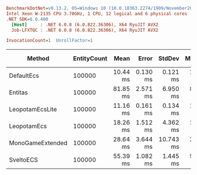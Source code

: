 ``` ini

BenchmarkDotNet=v0.13.2, OS=Windows 10 (10.0.18363.2274/1909/November2019Update/19H2)
Intel Xeon W-2135 CPU 3.70GHz, 1 CPU, 12 logical and 6 physical cores
.NET SDK=6.0.400
  [Host]     : .NET 6.0.8 (6.0.822.36306), X64 RyuJIT AVX2
  Job-LFXTQC : .NET 6.0.8 (6.0.822.36306), X64 RyuJIT AVX2

InvocationCount=1  UnrollFactor=1  

```
|           Method | EntityCount |     Mean |    Error |    StdDev |   Median | Ratio | RatioSD | CacheMisses/Op |      Gen0 |      Gen1 |      Gen2 |   Allocated | Alloc Ratio |
|----------------- |------------ |---------:|---------:|----------:|---------:|------:|--------:|---------------:|----------:|----------:|----------:|------------:|------------:|
|       DefaultEcs |      100000 | 10.44 ms | 0.130 ms |  0.121 ms | 10.44 ms |  1.00 |    0.00 |        234,701 | 2000.0000 | 2000.0000 | 2000.0000 | 15425.38 KB |       1.000 |
|          Entitas |      100000 | 81.85 ms | 2.571 ms |  6.950 ms | 81.45 ms |  7.90 |    0.79 |      3,842,294 | 9000.0000 | 4000.0000 | 1000.0000 | 56678.02 KB |       3.674 |
|  LeopotamEcsLite |      100000 | 11.16 ms | 0.161 ms |  0.134 ms | 11.14 ms |  1.07 |    0.02 |              - | 2000.0000 | 2000.0000 | 2000.0000 | 10219.22 KB |       0.662 |
|      LeopotamEcs |      100000 | 18.26 ms | 1.512 ms |  4.362 ms | 19.97 ms |  1.71 |    0.50 |        424,346 | 2000.0000 | 1000.0000 | 1000.0000 |  14709.4 KB |       0.954 |
| MonoGameExtended |      100000 | 28.64 ms | 3.644 ms | 10.743 ms | 23.41 ms |  3.21 |    1.13 |              - | 2000.0000 | 2000.0000 | 2000.0000 | 23372.43 KB |       1.515 |
|        SveltoECS |      100000 | 55.39 ms | 1.082 ms |  1.445 ms | 55.47 ms |  5.34 |    0.12 |        593,617 |         - |         - |         - |     2.16 KB |       0.000 |
